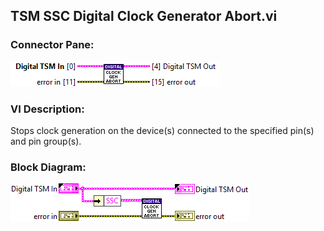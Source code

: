## **TSM SSC Digital Clock Generator Abort.vi**
### Connector Pane:
![alt text](/docs/images/Instrument%20Control/Digital/Clock%20Generation/TSM%20SSC%20Digital%20Clock%20Generator%20Abort.vic.png "TSM SSC Digital Clock Generator Abort.vi connector pane")

### VI Description:
Stops clock generation on the device(s) connected to the specified pin(s) and pin group(s).

### Block Diagram:
![alt text](/docs/images/Instrument%20Control/Digital/Clock%20Generation/TSM%20SSC%20Digital%20Clock%20Generator%20Abort.vid.png "TSM SSC Digital Clock Generator Abort.vi block diagram")
